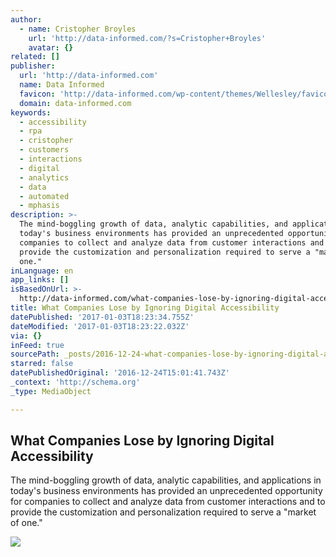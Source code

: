 ```yaml
---
author:
  - name: Cristopher Broyles
    url: 'http://data-informed.com/?s=Cristopher+Broyles'
    avatar: {}
related: []
publisher:
  url: 'http://data-informed.com'
  name: Data Informed
  favicon: 'http://data-informed.com/wp-content/themes/Wellesley/favicon.ico'
  domain: data-informed.com
keywords:
  - accessibility
  - rpa
  - cristopher
  - customers
  - interactions
  - digital
  - analytics
  - data
  - automated
  - mphasis
description: >-
  The mind-boggling growth of data, analytic capabilities, and applications in
  today's business environments has provided an unprecedented opportunity for
  companies to collect and analyze data from customer interactions and to
  provide the customization and personalization required to serve a "market of
  one."
inLanguage: en
app_links: []
isBasedOnUrl: >-
  http://data-informed.com/what-companies-lose-by-ignoring-digital-accessibility/
title: What Companies Lose by Ignoring Digital Accessibility
datePublished: '2017-01-03T18:23:34.755Z'
dateModified: '2017-01-03T18:23:22.032Z'
via: {}
inFeed: true
sourcePath: _posts/2016-12-24-what-companies-lose-by-ignoring-digital-accessibility.md
starred: false
datePublishedOriginal: '2016-12-24T15:01:41.743Z'
_context: 'http://schema.org'
_type: MediaObject

---
```

<article style=""><h1>What Companies Lose by Ignoring Digital Accessibility</h1><p>The mind-boggling growth of data, analytic capabilities, and applications in today's business environments has provided an unprecedented opportunity for companies to collect and analyze data from customer interactions and to provide the customization and personalization required to serve a "market of one."</p><img src="http://data-informed.com/wp-content/uploads/2015/08/customer-feature-2.jpg" /></article>